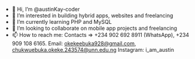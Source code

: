 - 👋 Hi, I’m @austinKay-coder
- 👀 I’m interested in building hybrid apps, websites and freelancing
- 🌱 I’m currently learning PHP and MySQL
- 💞️ I’m looking to collaborate on mobile app projects and freelancing
- 📫 How to reach me: Contacts => +234 902 692 8911 (WhatsApp), +234 909 108 6165. 
Email: okekeebuka928@gmail.com, chukwuebuka.okeke.243574@unn.edu.ng
Instagram: i_am_austin

<!---
austinKay-coder/austinKay-coder is a ✨ special ✨ repository because its `README.md` (this file) appears on your GitHub profile.
You can click the Preview link to take a look at your changes.
--->
